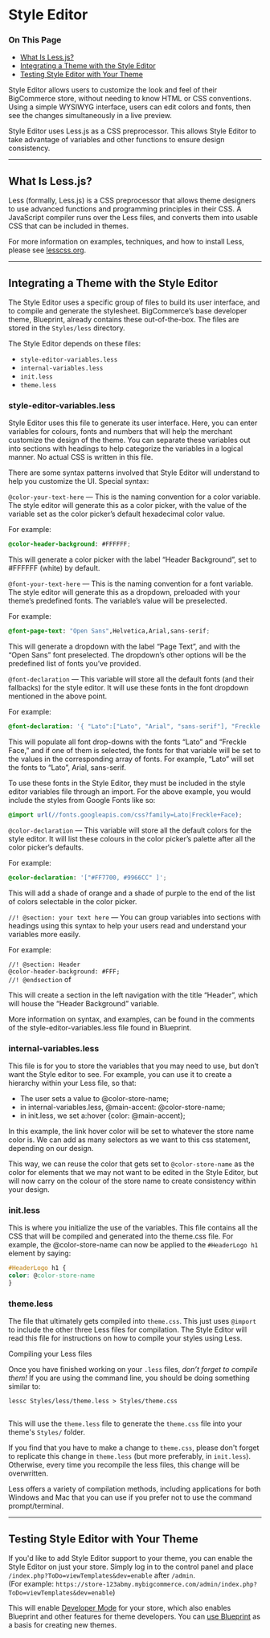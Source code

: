 # Style Editor

<div class="otp" id="no-index">

### On This Page
- [What Is Less.js?](#what-is-lessjs)
- [Integrating a Theme with the Style Editor](#integrating-a-theme-with-the-style-editor)
- [Testing Style Editor with Your Theme](#testing-style-editor-with-your-theme)

</div> 

Style Editor allows users to customize the look and feel of their BigCommerce store, without needing to know HTML or CSS conventions. Using a simple WYSIWYG interface, users can edit colors and fonts, then see the changes simultaneously in a live preview.

Style Editor uses Less.js as a CSS preprocessor. This allows Style Editor to take advantage of variables and other functions to ensure design consistency.


---

<a href='#what-is-lessjs' aria-hidden='true' class='block-anchor'  id='what-is-lessjs'><i aria-hidden='true' class='linkify icon'></i></a>

## What Is Less.js? 

Less (formally, Less.js) is a CSS preprocessor that allows theme designers to use advanced functions and programming principles in their CSS. A JavaScript compiler runs over the Less files, and converts them into usable CSS that can be included in themes.

For more information on examples, techniques, and how to install Less, please see <a href="http://lesscss.org/" target="_blank">lesscss.org</a>.


---

<a href='#integrating-theme-style-editor' aria-hidden='true' class='block-anchor'  id='integrating-theme-style-editor'><i aria-hidden='true' class='linkify icon'></i></a>

## Integrating a Theme with the Style Editor 

The Style Editor uses a specific group of files to build its user interface, and to compile and generate the stylesheet. BigCommerce’s base developer theme, Blueprint, already contains these out-of-the-box. The files are stored in the `Styles/less` directory.

The Style Editor depends on these files:

*   `style-editor-variables.less`
*   `internal-variables.less`
*   `init.less`
*   `theme.less`

### style-editor-variables.less 

Style Editor uses this file to generate its user interface. Here, you can enter variables for colours, fonts and numbers that will help the merchant customize the design of the theme. You can separate these variables out into sections with headings to help categorize the variables in a logical manner. No actual CSS is written in this file.

There are some syntax patterns involved that Style Editor will understand to help you customize the UI. Special syntax:

`@color-your-text-here` — This is the naming convention for a color variable. The style editor will generate this as a color picker, with the value of the variable set as the color picker’s default hexadecimal color value.

For example:

<div class="HubBlock-header">
    <div class="HubBlock-header-title flex items-center">
        <div class="HubBlock-header-name"></div>
    </div><div class="HubBlock-header-subtitle"></div>
</div>

<!--
title: ""
subtitle: ""
lineNumbers: true
-->

```css
@color-header-background: #FFFFFF;
```

This will generate a color picker with the label “Header Background”, set to #FFFFFF (white) by default.

`@font-your-text-here` — This is the naming convention for a font variable. The style editor will generate this as a dropdown, preloaded with your theme’s predefined fonts. The variable’s value will be preselected.

For example:

<div class="HubBlock-header">
    <div class="HubBlock-header-title flex items-center">
        <div class="HubBlock-header-name"></div>
    </div><div class="HubBlock-header-subtitle"></div>
</div>

<!--
title: ""
subtitle: ""
lineNumbers: true
-->

```css
@font-page-text: "Open Sans",Helvetica,Arial,sans-serif;
```

This will generate a dropdown with the label “Page Text”, and with the “Open Sans” font preselected. The dropdown’s other options will be the predefined list of fonts you’ve provided.

`@font-declaration` — This variable will store all the default fonts (and their fallbacks) for the style editor. It will use these fonts in the font dropdown mentioned in the above point.

For example:

<div class="HubBlock-header">
    <div class="HubBlock-header-title flex items-center">
        <div class="HubBlock-header-name"></div>
    </div><div class="HubBlock-header-subtitle"></div>
</div>

<!--
title: ""
subtitle: ""
lineNumbers: true
-->

```css
@font-declaration: '{ "Lato":["Lato", "Arial", "sans-serif"], "Freckle Face":["Freckle Face", "cursive"]}';

```

This will populate all font drop-downs with the fonts “Lato” and “Freckle Face,” and if one of them is selected, the fonts for that variable will be set to the values in the corresponding array of fonts. For example, “Lato” will set the fonts to “Lato”, Arial, sans-serif.

To use these fonts in the Style Editor, they must be included in the style editor variables file through an import. For the above example, you would include the styles from Google Fonts like so:

<div class="HubBlock-header">
    <div class="HubBlock-header-title flex items-center">
        <div class="HubBlock-header-name"></div>
    </div><div class="HubBlock-header-subtitle"></div>
</div>

<!--
title: ""
subtitle: ""
lineNumbers: true
-->

```css
@import url(//fonts.googleapis.com/css?family=Lato|Freckle+Face);

```

`@color-declaration` — This variable will store all the default colors for the style editor. It will list these colours in the color picker’s palette after all the color picker’s defaults.

For example:


<div class="HubBlock-header">
    <div class="HubBlock-header-title flex items-center">
        <div class="HubBlock-header-name"></div>
    </div><div class="HubBlock-header-subtitle"></div>
</div>

<!--
title: ""
subtitle: ""
lineNumbers: true
-->

```css
@color-declaration: '["#FF7700, #9966CC" ]';
```

This will add a shade of orange and a shade of purple to the end of the list of colors selectable in the color picker.

`//! @section: your text here` — You can group variables into sections with headings using this syntax to help your users read and understand your variables more easily.

For example:

`//! @section: Header`  
`@color-header-background: #FFF;`  
`//! @endsection`  of

This will create a section in the left navigation with the title “Header”, which will house the “Header Background” variable.

More information on syntax, and examples, can be found in the comments of the style-editor-variables.less file found in Blueprint.


### internal-variables.less 

This file is for you to store the variables that you may need to use, but don’t want the Style editor to see. For example, you can use it to create a hierarchy within your Less file, so that:

*   The user sets a value to @color-store-name;
*   in internal-variables.less, @main-accent: @color-store-name;
*   in init.less, we set a:hover {color: @main-accent};

In this example, the link hover color will be set to whatever the store name color is. We can add as many selectors as we want to this css statement, depending on our design.

This way, we can reuse the color that gets set to `@color-store-name` as the color for elements that we may not want to be edited in the Style Editor, but will now carry on the colour of the store name to create consistency within your design.


### init.less 

This is where you initialize the use of the variables. This file contains all the CSS that will be compiled and generated into the theme.css file. For example, the @color-store-name can now be applied to the `#HeaderLogo h1` element by saying:


<div class="HubBlock-header">
    <div class="HubBlock-header-title flex items-center">
        <div class="HubBlock-header-name"></div>
    </div><div class="HubBlock-header-subtitle"></div>
</div>

<!--
title: ""
subtitle: ""
lineNumbers: true
-->

```css
#HeaderLogo h1 {
color: @color-store-name
}

```

### theme.less 

The file that ultimately gets compiled into `theme.css`. This just uses `@import` to include the other three Less files for compilation. The Style Editor will read this file for instructions on how to compile your styles using Less.

Compiling your Less files

Once you have finished working on your `.less` files, _don’t forget to compile them!_ If you are using the command line, you should be doing something similar to:



<div class="HubBlock-header">
    <div class="HubBlock-header-title flex items-center">
        <div class="HubBlock-header-name"></div>
    </div><div class="HubBlock-header-subtitle"></div>
</div>

<!--
title: ""
subtitle: ""
lineNumbers: true
-->

```html
lessc Styles/less/theme.less > Styles/theme.css 



```

This will use the `theme.less` file to generate the `theme.css` file into your theme's `Styles/` folder.

If you find that you have to make a change to `theme.css`, please don't forget to replicate this change in `theme.less` (but more preferably, in `init.less`). Otherwise, every time you recompile the less files, this change will be overwritten.

Less offers a variety of compilation methods, including applications for both Windows and Mac that you can use if you prefer not to use the command prompt/terminal.

---

<a href='#testing-style-editor-with-theme' aria-hidden='true' class='block-anchor'  id='testing-style-editor-with-theme'><i aria-hidden='true' class='linkify icon'></i></a>

## Testing Style Editor with Your Theme 

If you'd like to add Style Editor support to your theme, you can enable the Style Editor on just your store. Simply log in to the control panel and place `/index.php?ToDo=viewTemplates&dev=enable` after `/admin`.<br>
(For example: <NOBR>`https://store-123abmy.mybigcommerce.com/admin/index.php?ToDo=viewTemplates&dev=enable`</nobr>)

This will enable [Developer Mode](#) for your store, which also enables Blueprint and other features for theme developers. You can [use Blueprint](#) as a basis for creating new themes.

